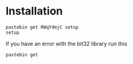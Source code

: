 # Installation 
```
pastebin get RWqY4mjC setup
setup
```
If you have an error with the bit32 library run this
```
pastebin get

```
